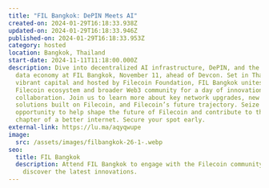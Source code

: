 ```yaml
---
title: "FIL Bangkok: DePIN Meets AI"
created-on: 2024-01-29T16:18:33.938Z
updated-on: 2024-01-29T16:18:33.946Z
published-on: 2024-01-29T16:18:33.953Z
category: hosted
location: Bangkok, Thailand
start-date: 2024-11-11T11:18:00.000Z
description: Dive into decentralized AI infrastructure, DePIN, and the evolving
  data economy at FIL Bangkok, November 11, ahead of Devcon. Set in Thailand’s
  vibrant capital and hosted by Filecoin Foundation, FIL Bangkok unites the
  Filecoin ecosystem and broader Web3 community for a day of innovation and
  collaboration. Join us to learn more about key network upgrades, new L2
  solutions built on Filecoin, and Filecoin’s future trajectory. Seize this
  opportunity to help shape the future of Filecoin and contribute to the next
  chapter of a better internet. Secure your spot early.
external-link: https://lu.ma/aqyqwupe
image:
  src: /assets/images/filbangkok-26-1-.webp
seo:
  title: FIL Bangkok
  description: Attend FIL Bangkok to engage with the Filecoin community and
    discover the latest innovations.
---
```

